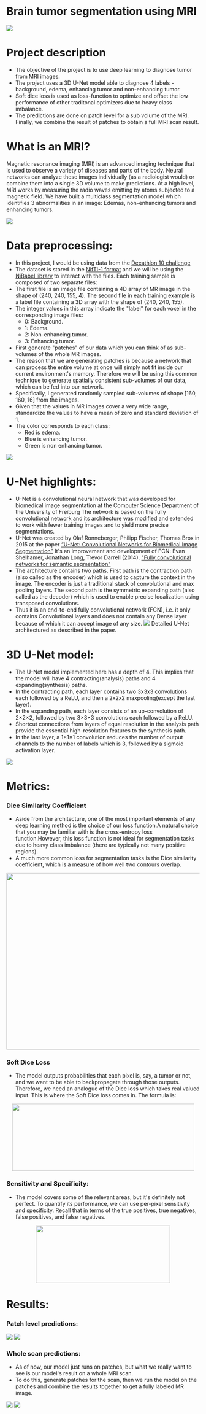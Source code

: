 # Brain tumor segmentation using MRI
![](heading.png)

# Project description
- The objective of the project is to use deep learning to diagnose tumor from MRI images.
- The project uses a 3D U-Net model able to diagnose 4 labels - background, edema, enhancing tumor and non-enhancing tumor.
- Soft dice loss is used as loss-function to optimize and offset the low performance of other traditonal optimizers due to heavy class imbalance.
- The predictions are done on patch level for a sub volume of the MRI. Finally, we combine the result of patches to obtain a full MRI scan result.

# What is an MRI?
Magnetic resonance imaging (MRI) is an advanced imaging technique that is used to observe a variety of diseases and parts of the body.
Neural networks can analyze these images individually (as a radiologist would) or combine them into a single 3D volume to make predictions.
At a high level, MRI works by measuring the radio waves emitting by atoms subjected to a magnetic field. 
We have built a multiclass segmentation model which identifies 3 abnormalities in an image: Edemas, non-enhancing tumors and enhancing tumors.

![](assets/mri2.png)



# Data preprocessing:
- In this project, I would be using data from the [Decathlon 10 challenge](https://decathlon-10.grand-challenge.org/)
- The dataset is stored in the [NifTI-1 format](https://nifti.nimh.nih.gov/nifti-1/) and we will be using the [NiBabel library](https://github.com/nipy/nibabel) to interact with the files. Each training sample is composed of two separate files:
- The first file is an image file containing a 4D array of MR image in the shape of (240, 240, 155, 4). The second file in each training example is a label file containing a 3D array with the shape of (240, 240, 155). 
- The integer values in this array indicate the "label" for each voxel in the corresponding image files:
  - 0: Background. 
  - 1: Edema.
  - 2: Non-enhancing tumor.
  - 3: Enhancing tumor.
- First generate "patches" of our data which you can think of as sub-volumes of the whole MR images. 
- The reason that we are generating patches is because a network that can process the entire volume at once will simply not fit inside our current environment's memory. Therefore we will be using this common technique to generate spatially consistent sub-volumes of our data, which can be fed into our network.
- Specifically, I generated randomly sampled sub-volumes of shape [160, 160, 16] from the images.
- Given that the values in MR images cover a very wide range, standardize the values to have a mean of zero and standard deviation of 1.
- The color corresponds to each class:
  - Red is edema.
  - Blue is enhancing tumor.
  - Green is non enhancing tumor.

![](assets/mri.gif)

# U-Net highlights:
- U-Net is a convolutional neural network that was developed for biomedical image segmentation at the Computer Science Department of the University of Freiburg The network is based on the fully convolutional network and its architecture was modified and extended to work with fewer training images and to yield more precise segmentations.
- U-Net was created by Olaf Ronneberger, Philipp Fischer, Thomas Brox in 2015 at the paper [“U-Net: Convolutional Networks for Biomedical Image Segmentation"](https://arxiv.org/pdf/1505.04597.pdf) It's an improvement and development of FCN: Evan Shelhamer, Jonathan Long, Trevor Darrell (2014). ["Fully convolutional networks for semantic segmentation"](https://arxiv.org/pdf/1411.4038.pdf)
- The architecture contains two paths. First path is the contraction path (also called as the encoder) which is used to capture the context in the image. The encoder is just a traditional stack of convolutional and max pooling layers. The second path is the symmetric expanding path (also called as the decoder) which is used to enable precise localization using transposed convolutions.
- Thus it is an end-to-end fully convolutional network (FCN), i.e. it only contains Convolutional layers and does not contain any Dense layer because of which it can accept image of any size.
![](assets/detailed_unet.jpeg)
Detailed U-Net architectured as described in the paper.

# 3D U-Net model:
- The U-Net model implemented here has a depth of 4. This implies that the model will have 4 contracting(analysis) paths and 4 expanding(synthesis) paths.
- In the contracting path, each layer contains two 3x3x3 convolutions each followed by a ReLU, and then a 2x2x2 maxpooling(except the last layer).
- In the expanding path, each layer consists of an up-convolution of 2×2×2, followed by two 3×3×3 convolutions each followed by a ReLU.
- Shortcut connections from layers of equal resolution in the analysis path provide the essential high-resolution features to the synthesis path.
- In the last layer, a 1×1×1 convolution reduces the number of output channels to the number of labels which is 3, followed by a sigmoid activation layer.

![](assets/3D_unet.png)


# Metrics:
### Dice Similarity Coefficient 
- Aside from the architecture, one of the most important elements of any deep learning method is the choice of our loss function.A natural choice that you may be familiar with is the cross-entropy loss function.However, this loss function is not ideal for segmentation tasks due to heavy class imbalance (there are typically not many positive regions).
- A much more common loss for segmentation tasks is the Dice similarity coefficient, which is a measure of how well two contours overlap. 
<p align="center">
  <img width="600" height="460" src="assets/dice_coeff.png">
</p>

### Soft Dice Loss
- The model outputs probabilities that each pixel is, say, a tumor or not, and we want to be able to backpropagate through those outputs.
Therefore, we need an analogue of the Dice loss which takes real valued input. This is where the Soft Dice loss comes in. The formula is:
<p align="center">
  <img width="475" height="175" src="assets/soft_dice_loss.png">
</p>

### Sensitivity and Specificity:
- The model covers some of the relevant areas, but it's definitely not perfect.
To quantify its performance, we can use per-pixel sensitivity and specificity.
Recall that in terms of the true positives, true negatives, false positives, and false negatives.
<p align="center">
  <img width="350" height="150" src="assets/metrics.png">
</p>


# Results:
### Patch level predictions:
![](assets/predict1.png)
![](assets/res1.png)

### Whole scan predictions:
- As of now, our model just runs on patches, but what we really want to see is our model's result on a whole MRI scan. 
- To do this, generate patches for the scan, then we run the model on the patches and combine the results together to get a fully labeled MR image.


![](assets/predict2.png)
![](assets/res2.png)



